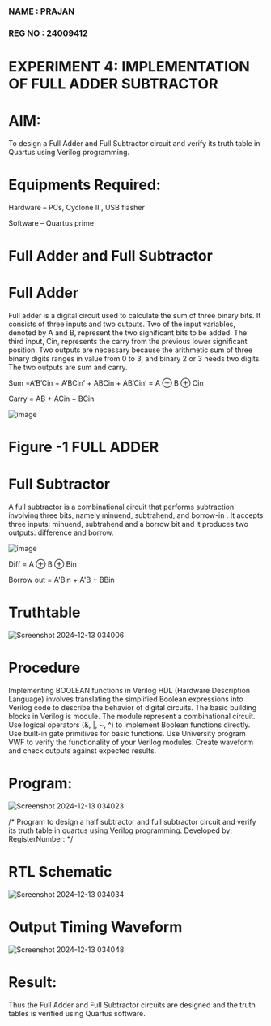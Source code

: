 ### NAME : PRAJAN
### REG NO : 24009412
# EXPERIMENT 4:  IMPLEMENTATION OF FULL ADDER SUBTRACTOR


# AIM:

To design a Full Adder and Full Subtractor circuit and verify its truth table in Quartus using Verilog programming.

# Equipments Required:

Hardware – PCs, Cyclone II , USB flasher

Software – Quartus prime

# Full Adder and Full Subtractor

# Full Adder

Full adder is a digital circuit used to calculate the sum of three binary bits. It consists of three inputs and two outputs. Two of the input variables, denoted by A and B, represent the two significant bits to be added. The third input, Cin, represents the carry from the previous lower significant position. Two outputs are necessary because the arithmetic sum of three binary digits ranges in value from 0 to 3, and binary 2 or 3 needs two digits. The two outputs are sum and carry.

Sum =A’B’Cin + A’BCin’ + ABCin + AB’Cin’ = A ⊕ B ⊕ Cin 

Carry = AB + ACin + BCin

![image](https://github.com/naavaneetha/FULL_ADDER_SUBTRACTOR/assets/154305477/0f30ba51-5ffb-4198-845f-18e054f675e7)

# Figure -1 FULL ADDER

# Full Subtractor

A full subtractor is a combinational circuit that performs subtraction involving three bits, namely minuend, subtrahend, and borrow-in . It accepts three inputs: minuend, subtrahend and a borrow bit and it produces two outputs: difference and borrow.

![image](https://github.com/naavaneetha/FULL_ADDER_SUBTRACTOR/assets/154305477/02b24f51-ab51-4304-9ad6-7b81ffc1ead5)

Diff = A ⊕ B ⊕ Bin 

Borrow out = A'Bin + A'B + BBin

# Truthtable

![Screenshot 2024-12-13 034006](https://github.com/user-attachments/assets/e3fc3524-0664-4aaf-afbf-8c2b0120855c)



# Procedure

Implementing BOOLEAN functions in Verilog HDL (Hardware Description Language) involves
translating the simplified Boolean expressions into Verilog code to describe the behavior of digital
circuits. The basic building blocks in Verilog is module. The module represent a combinational
circuit. Use logical operators (&, |, ~, ^) to implement Boolean functions directly. Use built-in gate
primitives for basic functions. Use University program VWF to verify the functionality of your Verilog
modules. Create waveform and check outputs against expected results.


# Program:

![Screenshot 2024-12-13 034023](https://github.com/user-attachments/assets/4c6b9db2-2d6a-445c-a0d1-edf19a620515)


/* Program to design a half subtractor and full subtractor circuit and verify its truth table in quartus using Verilog programming. Developed by: RegisterNumber:
*/

# RTL Schematic

![Screenshot 2024-12-13 034034](https://github.com/user-attachments/assets/17f1c118-d279-48c3-8ee2-915ab3300523)


# Output Timing Waveform

![Screenshot 2024-12-13 034048](https://github.com/user-attachments/assets/bbcb434f-34b8-4106-997e-75c68f55a079)


# Result:

Thus the Full Adder and Full Subtractor circuits are designed and the truth tables is verified using
Quartus software.




